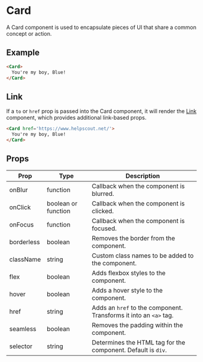 # Card

A Card component is used to encapsulate pieces of UI that share a common concept or action.


## Example

```html
<Card>
  You're my boy, Blue!
</Card>
```


## Link

If a `to` or `href` prop is passed into the Card component, it will render the [Link](../../Link) component, which provides additional link-based props.

```html
<Card href='https://www.helpscout.net/'>
  You're my boy, Blue!
</Card>
```


## Props

| Prop | Type | Description |
| --- | --- | --- |
| onBlur | function | Callback when the component is blurred. |
| onClick | boolean or function | Callback when the component is clicked. |
| onFocus | function | Callback when the component is focused. |
| borderless | boolean | Removes the border from the component. |
| className | string | Custom class names to be added to the component. |
| flex | boolean | Adds flexbox styles to the component. |
| hover | boolean | Adds a hover style to the component. |
| href | string | Adds an `href` to the component. Transforms it into an `<a>` tag. |
| seamless | boolean | Removes the padding within the component. |
| selector | string | Determines the HTML tag for the component. Default is `div`. |
